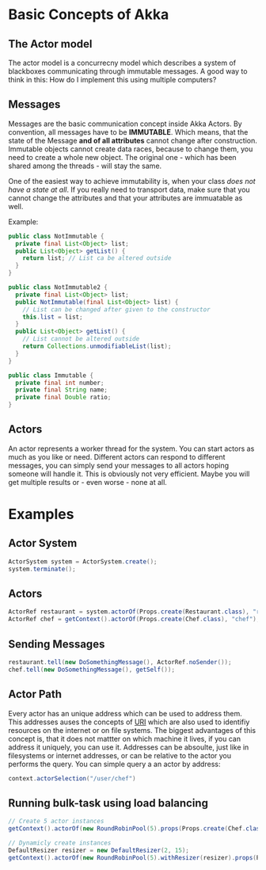 # Basic Concepts of Akka

## The Actor model
The actor model is a concurrecny model which describes a system of blackboxes communicating through immutable messages. A good way to think in this: How do I implement this using multiple computers?

## Messages

Messages are the basic communication concept inside Akka Actors.
By convention, all messages have to be **IMMUTABLE**. Which means, that the state of the Message **and of all attributes** cannot change after construction. 
Immutable objects cannot create data races, because to change them, you need to create a whole new object. The original one - which has been shared among the threads - will stay the same.

One of the easiest way to achieve immutability is, when your class _does not have a state at all_.
If you really need to transport data, make sure that you cannot change the attributes and that your attributes are immuatable as well.

Example:
```java
public class NotImmutable {
  private final List<Object> list;
  public List<Object> getList() {
    return list; // List ca be altered outside
  }
}

public class NotImmutable2 {
  private final List<Object> list;
  public NotImmutable(final List<Object> list) {
    // List can be changed after given to the constructor
    this.list = list;
  }
  public List<Object> getList() {
    // List cannot be altered outside
    return Collections.unmodifiableList(list);
  }
}

public class Immutable {
  private final int number;
  private final String name;
  private final Double ratio;
}
```

## Actors
An actor represents a worker thread for the system. You can start actors as much as you like or need.
Different actors can respond to different messages, you can simply send your messages to all actors hoping someone will handle it. This is obviously not very efficient. Maybe you will get multiple results or - even worse - none at all.



# Examples

## Actor System

```java
ActorSystem system = ActorSystem.create();
system.terminate();
```

## Actors
```java
ActorRef restaurant = system.actorOf(Props.create(Restaurant.class), "restaurant");
ActorRef chef = getContext().actorOf(Props.create(Chef.class), "chef");
```

## Sending Messages
```java
restaurant.tell(new DoSomethingMessage(), ActorRef.noSender());
chef.tell(new DoSomethingMessage(), getSelf());
```

## Actor Path
Every actor has an unique address which can be used to address them. This addresses auses the concepts of [URI](https://en.wikipedia.org/wiki/Uniform_Resource_Identifier) which are also used to identifiy resources on the internet or on file systems.
The biggest advantages of this concept is, that it does not mattter on which machine it lives, if you can address it uniquely, you can use it. 
Addresses can be absoulte, just like in filesystems or internet addresses, or can be relative to the actor you performs the query.
You can simple query a an actor by address:
```java
context.actorSelection("/user/chef")
```


## Running bulk-task using load balancing
```java
// Create 5 actor instances
getContext().actorOf(new RoundRobinPool(5).props(Props.create(Chef.class)), "chefs");

// Dynamicly create instances
DefaultResizer resizer = new DefaultResizer(2, 15);
getContext().actorOf(new RoundRobinPool(5).withResizer(resizer).props(Props.create(Waiter.class)), "waiters");
```
